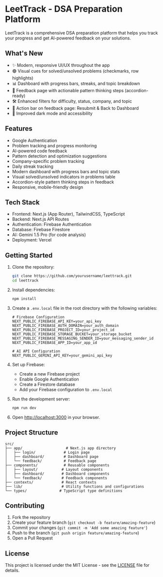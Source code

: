 # LeetTrack - DSA Preparation Platform

LeetTrack is a comprehensive DSA preparation platform that helps you track your progress and get AI-powered feedback on your solutions.

## What's New

- ✨ Modern, responsive UI/UX throughout the app
- 🟢 Visual cues for solved/unsolved problems (checkmarks, row highlights)
- 📊 Dashboard with progress bars, streaks, and topic breakdown
- 🧠 Feedback page with actionable pattern thinking steps (accordion-ready)
- 🛠️ Enhanced filters for difficulty, status, company, and topic
- 🔄 Action bar on feedback page: Resubmit & Back to Dashboard
- 🌙 Improved dark mode and accessibility

## Features

- Google Authentication
- Problem tracking and progress monitoring
- AI-powered code feedback
- Pattern detection and optimization suggestions
- Company-specific problem tracking
- Daily streak tracking
- Modern dashboard with progress bars and topic stats
- Visual solved/unsolved indicators in problems table
- Accordion-style pattern thinking steps in feedback
- Responsive, mobile-friendly design

## Tech Stack

- Frontend: Next.js (App Router), TailwindCSS, TypeScript
- Backend: Next.js API Routes
- Authentication: Firebase Authentication
- Database: Firebase Firestore
- AI: Gemini 1.5 Pro (for code analysis)
- Deployment: Vercel

## Getting Started

1. Clone the repository:

   ```bash
   git clone https://github.com/yourusername/leettrack.git
   cd leettrack
   ```

2. Install dependencies:

   ```bash
   npm install
   ```

3. Create a `.env.local` file in the root directory with the following variables:

   ```
   # Firebase Configuration
   NEXT_PUBLIC_FIREBASE_API_KEY=your_api_key
   NEXT_PUBLIC_FIREBASE_AUTH_DOMAIN=your_auth_domain
   NEXT_PUBLIC_FIREBASE_PROJECT_ID=your_project_id
   NEXT_PUBLIC_FIREBASE_STORAGE_BUCKET=your_storage_bucket
   NEXT_PUBLIC_FIREBASE_MESSAGING_SENDER_ID=your_messaging_sender_id
   NEXT_PUBLIC_FIREBASE_APP_ID=your_app_id

   # AI API Configuration
   NEXT_PUBLIC_GEMINI_API_KEY=your_gemini_api_key
   ```

4. Set up Firebase:

   - Create a new Firebase project
   - Enable Google Authentication
   - Create a Firestore database
   - Add your Firebase configuration to `.env.local`

5. Run the development server:

   ```bash
   npm run dev
   ```

6. Open [http://localhost:3000](http://localhost:3000) in your browser.

## Project Structure

```
src/
├── app/                    # Next.js app directory
│   ├── login/             # Login page
│   ├── dashboard/         # Dashboard page
│   └── feedback/          # Feedback page
├── components/            # Reusable components
│   ├── layout/           # Layout components
│   ├── dashboard/        # Dashboard components
│   └── feedback/         # Feedback components
├── contexts/             # React contexts
├── lib/                  # Utility functions and configurations
└── types/               # TypeScript type definitions
```

## Contributing

1. Fork the repository
2. Create your feature branch (`git checkout -b feature/amazing-feature`)
3. Commit your changes (`git commit -m 'Add some amazing feature'`)
4. Push to the branch (`git push origin feature/amazing-feature`)
5. Open a Pull Request

## License

This project is licensed under the MIT License - see the [LICENSE](LICENSE) file for details.
